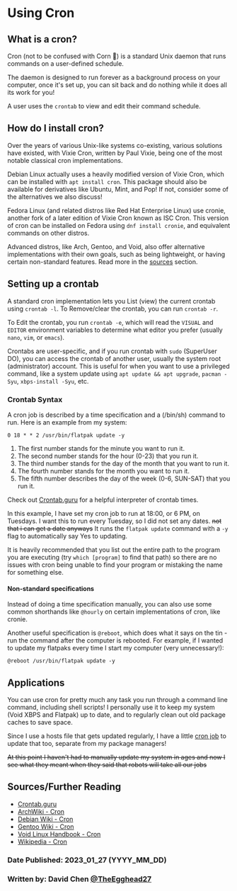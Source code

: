 # Using Cron

## What is a cron?

Cron (not to be confused with Corn 🌽) is a standard Unix daemon that runs commands on a user-defined schedule.

The daemon is designed to run forever as a background process on your computer, once it's set up, you can sit back and do nothing while it does all its work for you!

A user uses the `crontab` to view and edit their command schedule.

## How do I install cron?

Over the years of various Unix-like systems co-existing, various solutions have existed, with Vixie Cron, written by Paul Vixie, being one of the most notable classical cron implementations.

Debian Linux actually uses a heavily modified version of Vixie Cron, which can be installed with `apt install cron`. This package should also be available for derivatives like Ubuntu, Mint, and Pop! If not, consider some of the alternatives we also discuss!

Fedora Linux (and related distros like Red Hat Enterprise Linux) use cronie, another fork of a later edition of Vixie Cron known as ISC Cron.
This version of cron can be installed on Fedora using `dnf install cronie`, and equivalent commands on other distros.

Advanced distros, like Arch, Gentoo, and Void, also offer alternative implementations with their own goals, such as being lightweight, or having certain non-standard features. Read more in the [sources](#sourcesfurther-reading) section.

## Setting up a crontab

A standard cron implementation lets you List (view) the current crontab using `crontab -l`.
To Remove/clear the crontab, you can run `crontab -r`.

To Edit the crontab, you run `crontab -e`, which will read the `VISUAL` and `EDITOR` environment variables to determine what editor you prefer (usually `nano`, `vim`, or `emacs`).

Crontabs are user-specific, and if you run crontab with `sudo` (SuperUser DO), you can access the crontab of another user, usually the system root (administrator) account.
This is useful for when you want to use a privileged command, like a system update using `apt update && apt upgrade`, `pacman -Syu`, `xbps-install -Syu`, etc.

### Crontab Syntax

A cron job is described by a time specification and a (/bin/sh) command to run. Here is an example from my system:

```
0 18 * * 2 /usr/bin/flatpak update -y
```

1. The first number stands for the minute you want to run it.
2. The second number stands for the hour (0-23) that you run it.
3. The third number stands for the day of the month that you want to run it.
4. The fourth number stands for the month you want to run it.
5. The fifth number describes the day of the week (0-6, SUN-SAT) that you run it.

Check out [Crontab.guru](https://crontab.guru/) for a helpful interpreter of crontab times.

In this example, I have set my cron job to run at 18:00, or 6 PM, on Tuesdays. I want this to run every Tuesday, so I did not set any dates. ~~not that i can get a date anyways~~ It runs the `flatpak update` command with a `-y` flag to automatically say Yes to updating.

It is heavily recommended that you list out the entire path to the program you are executing (try `which [program]` to find that path) so there are no issues with cron being unable to find your program or mistaking the name for something else.

#### Non-standard specifications

Instead of doing a time specification manually, you can also use some common shorthands like `@hourly` on certain implementations of cron, like cronie.

Another useful specification is `@reboot`, which does what it says on the tin - run the command after the computer is rebooted.
For example, if I wanted to update my flatpaks every time I start my computer (very unnecessary!):

```
@reboot /usr/bin/flatpak update -y
```

## Applications

You can use cron for pretty much any task you run through a command line command, including shell scripts!
I personally use it to keep my system (Void XBPS and Flatpak) up to date, and to regularly clean out old package caches to save space.

Since I use a hosts file that gets updated regularly, I have a little [cron job](hosts_firewall) to update that too, separate from my package managers!

~~At this point I haven't had to manually update my system in ages and now I see what they meant when they said that robots will take all our jobs~~

## Sources/Further Reading

-   [Crontab.guru](https://crontab.guru/)
-   [ArchWiki - Cron](https://wiki.archlinux.org/title/cron)
-   [Debian Wiki - Cron](https://wiki.debian.org/cron)
-   [Gentoo Wiki - Cron](https://wiki.gentoo.org/wiki/Cron)
-   [Void Linux Handbook - Cron](https://docs.voidlinux.org/config/cron.html)
-   [Wikipedia - Cron](https://en.wikipedia.org/wiki/Cron)

### Date Published: 2023_01_27 (YYYY_MM_DD)

### Written by: David Chen [@TheEgghead27](https://github.com/TheEgghead27)
